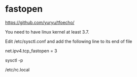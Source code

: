fastopen
========

https://github.com/yuryu/tfoecho/

You need to have linux kernel at least 3.7.

Edit /etc/sysctl.conf and add the following line to its end of file

   net.ipv4.tcp_fastopen = 3

sysctl -p



/etc/rc.local

